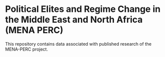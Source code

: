 # Political Elites and Regime Change in the Middle East and North Africa (MENA PERC)

This repository contains data associated with published research of the MENA-PERC project.
